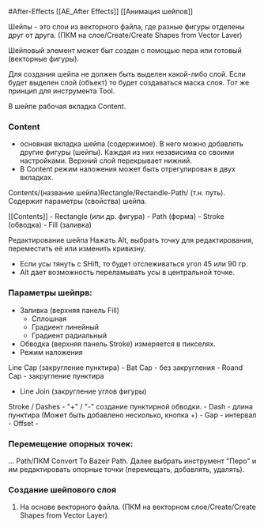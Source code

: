 #After-Effects 
[[AE_After Effects]]
[[Анимация шейпов]]

Шейпы - это слои из векторного файла, где разные фигуры отделены друг от друга. (ПКМ на слое/Create/Create Shapes from Vector Laver)

Шейповый элемент может быт создан с помощью пера или готовый (векторные фигуры).

Для создания шейпа не должен быть выделен какой-либо слой. Если будет выделен слой (объект) то будет создаваться маска слоя.
Тот же принцип для инструмента Tool.

В шейпе рабочая вкладка Content.
### Content 
- основная вкладка шейпа (содержимое). В него можно добавлять другие фигуры (шейпы). Каждая из них независима со своими настройками. Верхний слой перекрывает нижний.
- В Content режим наложения может быть отрегулирован в двух вкладках.

Contents/(название шейпа)Rectangle/Rectandle-Path/ (т.н. путь). Содержит параметры (свойства) шейпа.

[[Contents]]
	- Rectangle (или др. фигура)
		- Path (форма)
		- Stroke (обводка)
		- Fill (заливка)

Редактирование шейпа
Нажать Alt, выбрать точку для редактирования, переместить её или изменить кривизну. 
- Если усы тянуть с SHift, то будет отслеживаться угол 45 или 90 гр.
- Alt дает возможность переламывать усы в центральной точке.

### Параметры шейпрв:
- Заливка (верхняя панель Fill)
	- Сплошная
	- Градиент линейный
	- Градиент радиальный
- Обводка (верхняя панель Stroke) измеряется в пикселях.
- Режим наложения

Line Cap (закругление пунктира)
	- Bat Cap - без закругления
	- Roand Cap - закругление пунктира
- Line Join (закругление углов фигуры)

Stroke / Dashes - "+" / "-" создание пунктирной обводки.
	- Dash - длина пунктира (Может быть добавлено несколько, кнопка +)
	- Gap - интервал
	- Offset - 


### Перемещение опорных точек:
... Path/ПКМ Convert To Bazeir Path. Далее выбрать инструмент "Перо" и им редактировать опорные точки (перемещать, добавлять, удалять).

### Создание шейпового слоя
1. На основе векторного файла. (ПКМ на векторном слое/Create/Create Shapes from Vector Layer)